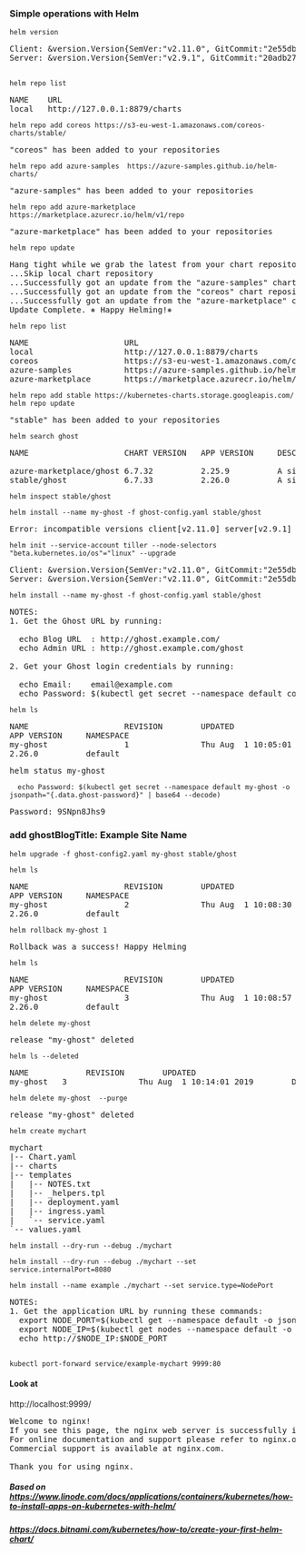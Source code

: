 ### Simple operations with Helm


```console
helm version
```
<pre>
Client: &version.Version{SemVer:"v2.11.0", GitCommit:"2e55dbe1fdb5fdb96b75ff144a339489417b146b", GitTreeState:"clean"}
Server: &version.Version{SemVer:"v2.9.1", GitCommit:"20adb27c7c5868466912eebdf6664e7390ebe710", GitTreeState:"clean"}

</pre>
```console
helm repo list
```
<pre>
NAME    URL
local   http://127.0.0.1:8879/charts
</pre>

```console
helm repo add coreos https://s3-eu-west-1.amazonaws.com/coreos-charts/stable/
```
<pre>
"coreos" has been added to your repositories
</pre>

```console
helm repo add azure-samples  https://azure-samples.github.io/helm-charts/
```
<pre>
"azure-samples" has been added to your repositories
</pre>

```console
helm repo add azure-marketplace https://marketplace.azurecr.io/helm/v1/repo
```
<pre>
"azure-marketplace" has been added to your repositories
</pre>

```console
helm repo update  
```
<pre>
Hang tight while we grab the latest from your chart repositories...
...Skip local chart repository
...Successfully got an update from the "azure-samples" chart repository
...Successfully got an update from the "coreos" chart repository
...Successfully got an update from the "azure-marketplace" chart repository
Update Complete. ⎈ Happy Helming!⎈
</pre>

```console
helm repo list
```

<pre>
NAME                    URL
local                   http://127.0.0.1:8879/charts
coreos                  https://s3-eu-west-1.amazonaws.com/coreos-charts/stable/
azure-samples           https://azure-samples.github.io/helm-charts/
azure-marketplace       https://marketplace.azurecr.io/helm/v1/repo
</pre>

```console
helm repo add stable https://kubernetes-charts.storage.googleapis.com/
helm repo update
```
<pre>
"stable" has been added to your repositories
</pre>

```console
helm search ghost
```
<pre>
NAME                    CHART VERSION   APP VERSION     DESCRIPTION

azure-marketplace/ghost 6.7.32          2.25.9          A simple, powerful publishing platform that allows you to...
stable/ghost            6.7.33          2.26.0          A simple, powerful publishing platform that allows you to...
</pre>

```console
helm inspect stable/ghost
```

```console
helm install --name my-ghost -f ghost-config.yaml stable/ghost
```
<pre>
Error: incompatible versions client[v2.11.0] server[v2.9.1]
</pre>
```console
helm init --service-account tiller --node-selectors "beta.kubernetes.io/os"="linux" --upgrade
```
<pre>
Client: &version.Version{SemVer:"v2.11.0", GitCommit:"2e55dbe1fdb5fdb96b75ff144a339489417b146b", GitTreeState:"clean"}
Server: &version.Version{SemVer:"v2.11.0", GitCommit:"2e55dbe1fdb5fdb96b75ff144a339489417b146b", GitTreeState:"clean"}
</pre>


```console
helm install --name my-ghost -f ghost-config.yaml stable/ghost
```

<pre>
NOTES:
1. Get the Ghost URL by running:

  echo Blog URL  : http://ghost.example.com/
  echo Admin URL : http://ghost.example.com/ghost

2. Get your Ghost login credentials by running:

  echo Email:    email@example.com
  echo Password: $(kubectl get secret --namespace default coiling-quoll-ghost -o jsonpath="{.data.ghost-password}" | base64 --decode)
</pre>

```
helm ls
```
<pre>
NAME                    REVISION        UPDATED                         STATUS          CHART
APP VERSION     NAMESPACE
my-ghost                1               Thu Aug  1 10:05:01 2019        DEPLOYED        ghost-6.7.33
2.26.0          default
</pre>

<pre>
helm status my-ghost
</pre>
```console
  echo Password: $(kubectl get secret --namespace default my-ghost -o jsonpath="{.data.ghost-password}" | base64 --decode)
```
<pre>
Password: 9SNpn8Jhs9
</pre>
### add ghostBlogTitle: Example Site Name

```console
helm upgrade -f ghost-config2.yaml my-ghost stable/ghost
```

```console
helm ls
```
<pre>
NAME                    REVISION        UPDATED                         STATUS          CHART
APP VERSION     NAMESPACE
my-ghost                2               Thu Aug  1 10:08:30 2019        DEPLOYED        ghost-6.7.33
2.26.0          default
</pre>

```console
helm rollback my-ghost 1
```

<pre>
Rollback was a success! Happy Helming
</pre>

```console
helm ls
```

<pre>
NAME                    REVISION        UPDATED                         STATUS          CHART
APP VERSION     NAMESPACE
my-ghost                3               Thu Aug  1 10:08:57 2019        DEPLOYED        ghost-6.7.33
2.26.0          default
</pre>
```console
helm delete my-ghost 
```
<pre>
release "my-ghost" deleted
</pre>
```console
helm ls --deleted
```
<pre>
NAME            REVISION        UPDATED                         STATUS  CHART           APP VERSION NAMESPACE
my-ghost   3               Thu Aug  1 10:14:01 2019        DELETED ghost-6.7.33    2.26.0      default
</pre>
```console
helm delete my-ghost  --purge
```
<pre>
release "my-ghost" deleted
</pre>

```console
helm create mychart
```
<pre>
mychart
|-- Chart.yaml
|-- charts
|-- templates
|   |-- NOTES.txt
|   |-- _helpers.tpl
|   |-- deployment.yaml
|   |-- ingress.yaml
|   `-- service.yaml
`-- values.yaml
</pre>

```console
helm install --dry-run --debug ./mychart
```
```console
helm install --dry-run --debug ./mychart --set service.internalPort=8080
```

```console
helm install --name example ./mychart --set service.type=NodePort
```

<pre>
NOTES:
1. Get the application URL by running these commands:
  export NODE_PORT=$(kubectl get --namespace default -o jsonpath="{.spec.ports[0].nodePort}" services example-mychart)
  export NODE_IP=$(kubectl get nodes --namespace default -o jsonpath="{.items[0].status.addresses[0].address}")
  echo http://$NODE_IP:$NODE_PORT

</pre>

```console
kubectl port-forward service/example-mychart 9999:80
```

#### Look at
http://localhost:9999/

<pre>
Welcome to nginx!
If you see this page, the nginx web server is successfully installed and working. Further configuration is required.
For online documentation and support please refer to nginx.org.
Commercial support is available at nginx.com.

Thank you for using nginx.
</pre>

##### Based on https://www.linode.com/docs/applications/containers/kubernetes/how-to-install-apps-on-kubernetes-with-helm/

##### https://docs.bitnami.com/kubernetes/how-to/create-your-first-helm-chart/